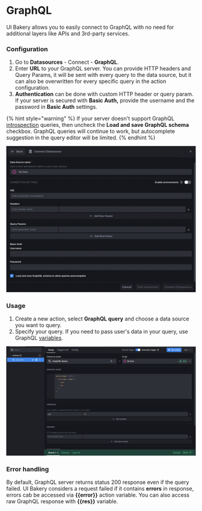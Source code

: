 # GraphQL

UI Bakery allows you to easily connect to GraphQL with no need for additional layers like APIs and 3rd-party services.

### Configuration

1. Go to **Datasources** - Connect - **GraphQL**.&#x20;
2. Enter **URL** to your GraphQL server. You can provide HTTP headers and Query Params, it will be sent with every query to the data source, but it can also be overwritten for every specific query in the action configuration.
3. **Authentication** can be done with custom HTTP header or query param. If your server is secured with **Basic Auth,** provide the username and the password in **Basic Auth** settings.

{% hint style="warning" %}
If your server doesn't support GraphQL [introspection](https://graphql.org/learn/introspection/) queries, then uncheck the **Load and save GraphQL schema** checkbox. GraphQL queries will continue to work, but autocomplete suggestion in the query editor will be limited.
{% endhint %}

![GraphQL connection configuration](<../../.gitbook/assets/image (40).png>)

### Usage

1. Create a new action, select **GraphQL query** and choose a data source you want to query.
2. Specify your query. If you need to pass user's data in your query, use GraphQL [variables](https://graphql.org/learn/queries/#variables).

![GraphQL query configuration](<../../.gitbook/assets/image (35).png>)

### Error handling

By default, GraphQL server returns status 200 response even if the query failed. UI Bakery considers a request failed if it contains **errors** in response, errors cab be accessed via **\{{error\}}** action variable. You can also access raw GraphQL response with **\{{res\}}** variable.
